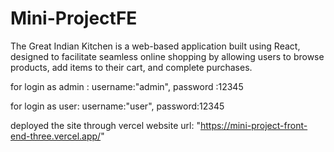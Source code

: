 # Mini-ProjectFE


The Great Indian Kitchen is a web-based application built using
React, designed to facilitate seamless online shopping by
allowing users to browse products, add items to their cart, and
complete purchases.


for login as admin :
                   username:"admin",
                   password :12345

for login as user:
                 username:"user",
                 password:12345

deployed the site through vercel
website url: "https://mini-project-front-end-three.vercel.app/"
